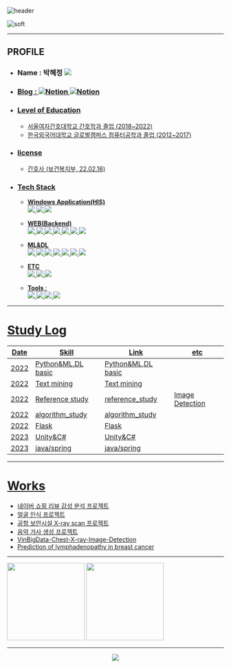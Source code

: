![header](https://capsule-render.vercel.app/api?type=Rounded&color=556B2F&height=100&section=header&text=HYEJUNG%20GITHUB%20&fontSize=40&desc=RN-Engineer-writer%20&descAlignY=80&descAlign=50)

![soft](https://capsule-render.vercel.app/api?type=soft&color=2F4F4F&height=60&text=기록되지%20않은%20일은%20일어나지%20않은%20일과%20마찬가지다-버지니아%20울프&fontSize=15&animation=twinkling)

 
---
## PROFILE 
* ### Name : 박혜정 <a href="mailto:wew1202@naver.com"><img src="https://img.shields.io/badge/Naver Mail-03C75A?style=plastic&logo=Naver&logoColor=white">
* ### Blog : <a href="https://wew1202.notion.site/cc7e228feb7244f0b1ccda83b943c749">![Notion](https://img.shields.io/badge/Notion-%23000000.svg?style=plastic&logo=notion&logoColor=white) <a href="https://wew1202.notion.site/cc7e228feb7244f0b1ccda83b943c749">![Notion](https://img.shields.io/badge/Notion-%23000000.svg?style=plastic&logo=tistory&logoColor=#000000)

* ### Level of Education
  * 서울여자간호대학교 간호학과 졸업 (2018~2022)
  * 한국외국어대학교 글로벌캠퍼스 컴퓨터공학과 졸업 (2012~2017)

* ### license
  * 간호사 (보건복지부, 22.02.16)

* ### Tech Stack
  * **Windows Application(HIS)**
	<br><img src="https://img.shields.io/badge/visual%20basic%206-007ACC?style=flat-square">
	<img src="https://img.shields.io/badge/oracle-F80000?style=flat-square&logo=oracle&logoColor=white">
	<img src="https://img.shields.io/badge/golden-FFE005?style=flat-square&logoColor=white">

	
  * **WEB(Backend)**
	<br><img src="https://img.shields.io/badge/Java-007396?style=flat-square&logo=OpenJDK&logoColor=white"/>
	<img src="https://img.shields.io/badge/apache tomcat-F8DC75?style=flat-square&logo=apachetomcat&logoColor=white">
	<img src="https://img.shields.io/badge/intellijidea-000000?style=flat-square&logo=intellijidea&logoColor=white">
	<img src="https://img.shields.io/badge/MySQL-4479A1?style=flat-square&logo=MySQL&logoColor=white">
	<img src="https://img.shields.io/badge/spring-6DB33F?style=flat-square&logo=spring&logoColor=white">
	<img src="https://img.shields.io/badge/springboot-6DB33F?style=flat-square&logo=springboot&logoColor=white">
	<img src="https://img.shields.io/badge/gradle-02303A?style=flat-square&logo=gradle&logoColor=white">



  * **ML&DL**
	<br><img src="https://img.shields.io/badge/Python-3776AB?style=flat-square&logo=Python&logoColor=white">
	<img src="https://img.shields.io/badge/Pytorch-EE4C2C?style=flat-square&logo=Pytorch&logoColor=white"> 
	<img src="https://img.shields.io/badge/TensorFlow-FF6F00?style=flat-square&logo=TensorFlow&logoColor=white"> 
	<img src="https://img.shields.io/badge/Visual Studio-5C2D91?style=flat-square&logo=Visual Studio&logoColor=white"> 
	<img src="https://img.shields.io/badge/Visual Studio Code-007ACC?style=flat-square&logo=Visual Studio Code&logoColor=white">
	<img src="https://img.shields.io/badge/Google Colab-F9AB00?style=flat-square&logo=Google Colab&logoColor=white"> 
	<img src="https://img.shields.io/badge/Jupyter-F37626?style=flat-square&logo=Jupyter&logoColor=white">
	
  * **ETC** 
	<br> <img src="https://img.shields.io/badge/c%23-%23239120.svg?style=flat-square&logo=c-sharp&logoColor=white"/>
	<img src="https://img.shields.io/badge/unity-%23000000.svg?style=flat-square&logo=unity&logoColor=white"/>
	<img src="https://img.shields.io/badge/c++-%2300599C.svg?style=flat-square&logo=c%2B%2B&logoColor=white"/>
	  
	  
  * **Tools** : 
	  <br> <img src="https://img.shields.io/badge/mac OS-000000?style=flat-square&logo=macOS&logoColor=white"> 
	<img src="https://img.shields.io/badge/Windows-0078D6?style=flat-square&logo=Windows&logoColor=white"> 
	<img src="https://img.shields.io/badge/GitHub-181717?style=flat-square&logo=GitHub&logoColor=white">
	<img src="https://img.shields.io/badge/Slack-4A154B?style=flat-square&logo=Slack&logoColor=white">

	 	  
___
# Study Log
Date | Skill | Link | etc 
|--------|--------|--------|------|	  
2022|Python&ML,DL basic | [Python&ML,DL basic](https://www.notion.so/wew1202/1-2ec144618cd747049c5dfa452db51fbc) | 	  
2022|Text mining | [Text mining](https://www.notion.so/wew1202/2-c23b32e178ed47a0accea1af5d086c73) | 
2022|Reference study | [reference_study](https://github.com/bibiana1202/reference_study) | Image Detection
2022|algorithm_study| [algorithm_study](https://github.com/bibiana1202/algorithm_study) | 
2022|Flask| [Flask](https://github.com/bibiana1202/Flask) | 
2023|Unity&C#| [Unity&C#](https://github.com/bibiana1202/Unity-for-fun) | 	   
2023|java/spring | [java/spring](https://organize1202.tistory.com/category/Anna/java_spring)|


***
# Works
- [네이버 쇼핑 리뷰 감성 분석 프로젝트](https://github.com/bibiana1202/chair_naver_project)	  
- [얼굴 인식 프로젝트](https://github.com/bibiana1202/montage_project)	  
- [공항 보안시설 X-ray scan 프로젝트](https://github.com/bibiana1202/xrayscan_project)	  	  
- [음악 가사 생성 프로젝트](https://github.com/bibiana1202/lyrics_generator_project)	
- [VinBigData-Chest-X-ray-Image-Detection](https://github.com/bibiana1202/VinBigData-Chest-X-ray-Image-Detection)	
- [Prediction of lymphadenopathy in breast cancer](https://github.com/bibiana1202/public-4th-place-DACON-AI-competition-for-predicting-lymphadenopathy-of-breast-cancer)
	
***
<p>
	<img height="180em" src="https://github-readme-stats.vercel.app/api?username=bibiana1202&theme=darcula&show_icons=true">
	<img height="180em" src="http://mazandi.herokuapp.com/api?handle=wew1202&theme=dark">
</p>


***

<div align="center">
  	<a href ="https://hits.seeyoufarm.com"><img src="https://hits.seeyoufarm.com/api/count/incr/badge.svg?url=https%3A%2F%2Fgithub.com%2Fbibiana1202&count_bg=%23444742&title_bg=%23555555&icon=&icon_color=%23E7E7E7&title=hits&edge_flat=false"/></a>

</div>

